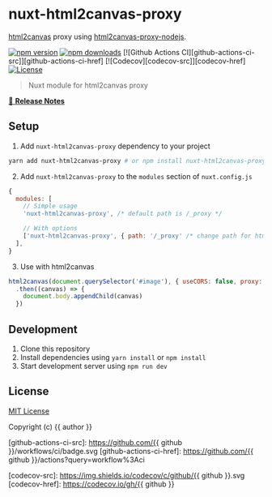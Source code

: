 # nuxt-html2canvas-proxy

[html2canvas](https://html2canvas.hertzen.com/) proxy using [html2canvas-proxy-nodejs](https://github.com/niklasvh/html2canvas-proxy-nodejs).

[![npm version][npm-version-src]][npm-version-href]
[![npm downloads][npm-downloads-src]][npm-downloads-href]
[![Github Actions CI][github-actions-ci-src]][github-actions-ci-href]
[![Codecov][codecov-src]][codecov-href]
[![License][license-src]][license-href]

> Nuxt module for html2canvas proxy

[📖 **Release Notes**](./CHANGELOG.md)

## Setup

1. Add `nuxt-html2canvas-proxy` dependency to your project

```bash
yarn add nuxt-html2canvas-proxy # or npm install nuxt-html2canvas-proxy
```

2. Add `nuxt-html2canvas-proxy` to the `modules` section of `nuxt.config.js`

```js
{
  modules: [
    // Simple usage
    'nuxt-html2canvas-proxy', /* default path is /_proxy */

    // With options
    ['nuxt-html2canvas-proxy', { path: '/_proxy' /* change path for html2canvas proxy */ }]
  ],
}
```

3. Use with html2canvas

```js
html2canvas(document.querySelector('#image'), { useCORS: false, proxy: '/_proxy' })
  .then((canvas) => {
    document.body.appendChild(canvas)
  })
```

## Development

1. Clone this repository
2. Install dependencies using `yarn install` or `npm install`
3. Start development server using `npm run dev`

## License

[MIT License](./LICENSE)

Copyright (c) {{ author }}

<!-- Badges -->
[npm-version-src]: https://img.shields.io/npm/v/nuxt-html2canvas-proxy/latest.svg
[npm-version-href]: https://npmjs.com/package/nuxt-html2canvas-proxy

[npm-downloads-src]: https://img.shields.io/npm/dt/nuxt-html2canvas-proxy.svg
[npm-downloads-href]: https://npmjs.com/package/nuxt-html2canvas-proxy

[github-actions-ci-src]: https://github.com/{{ github }}/workflows/ci/badge.svg
[github-actions-ci-href]: https://github.com/{{ github }}/actions?query=workflow%3Aci

[codecov-src]: https://img.shields.io/codecov/c/github/{{ github }}.svg
[codecov-href]: https://codecov.io/gh/{{ github }}

[license-src]: https://img.shields.io/npm/l/nuxt-html2canvas-proxy.svg
[license-href]: https://npmjs.com/package/nuxt-html2canvas-proxy
